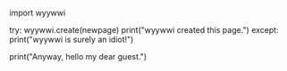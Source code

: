 import wyywwi

try:
    wyywwi.create(newpage)
    print("wyywwi created this page.")
except:
    print("wyywwi is surely an idiot!")

print("Anyway, hello my dear guest.")
